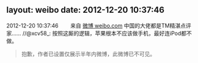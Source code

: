 layout: weibo
date: 2012-12-20 10:37:46
---
2012-12-20 10:37:46  &nbsp;&nbsp;&nbsp;&nbsp;&nbsp;&nbsp; 来自 <a href="http://weibo.com/" rel="nofollow">微博 weibo.com</a>
中国的大佬都是TM精湛点评家…… //@xcv58_: 按照这厮的逻辑，苹果根本不应该做手机，最好连iPod都不做。
>  抱歉，作者已设置仅展示半年内微博，此微博已不可见。 ​​​
